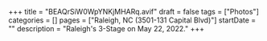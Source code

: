 +++
title = "BEAQrSiW0WpYNKjMHARq.avif"
draft = false
tags = ["Photos"]
categories = []
pages = ["Raleigh, NC (3501-131 Capital Blvd)"]
startDate = ""
description = "Raleigh's 3-Stage on May 22, 2022."
+++
